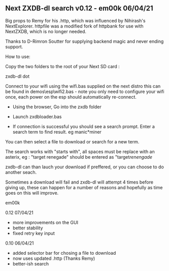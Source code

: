 Next ZXDB-dl search v0.12 - em00k 06/04/21
------------------------------------------

Big props to Remy for his .http, which was influenced by Nihirash's NextExplorer. 
httpfile was a modified fork of httpbank for use with NextZXDB, which is no longer 
needed.

Thanks to D-Rimron Soutter for supplying backend magic and never ending support. 

How to use:

Copy the two folders to the root of your Next SD card : 

  zxdb-dl 
  dot 

Connect to your wifi using the wifi.bas supplied on the next distro this can 
be found in demos\esp\wifi2.bas - note you only need to configure your wifi
once, each power on the esp should automatically re-connect. 

- Using the browser, Go into the zxdb folder 

- Launch zxdbloader.bas

- If connection is successful you should see a search prompt. Enter a search term 
to find result. eg manic*miner 

You can then select a file to download or search for a new term. 

The search works with "starts with", all spaces must be replace with an
asterix, eg : "target renegade" should be entered as "target*renengade*

zxdb-dl can than lauch your download if preffered, or you can choose to do another
seach. 

Sometimes a download will fail and zxdb-dl will attempt 4 times before giving up,
these can happen for a number of reasons and hopefully as time goes on this will
improve. 

em00k

0.12    07/04/21

- more improvements on the GUI
- better stability 
- fixed retry key input


0.10	06/04/21

- added selector bar for chosing a file to download
- now uses updated .http (Thanks Remy)
- better-ish search
